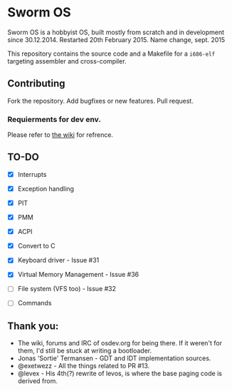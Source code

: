 # Sworm OS
Sworm OS is a hobbyist OS, built mostly from scratch and in development since 30.12.2014. Restarted 20th February 2015. Name change, sept. 2015

This repository contains the source code and a Makefile for a ```i686-elf``` targeting assembler and cross-compiler.

## Contributing

Fork the repository.
Add bugfixes or new features.
Pull request.

### Requierments for dev env.

Please refer to [the wiki](https://github.com/makerimages/SwormOS/wiki/Building-and-Testing) for refrence.

## TO-DO
- [X] Interrupts
- [X] Exception handling
- [X] PIT
- [X] PMM
- [X] ACPI
- [X] Convert to C
- [X] Keyboard driver - Issue #31
- [X] Virtual Memory Management - Issue #36
- [ ] File system (VFS too) - Issue #32
- [ ] Commands



## Thank you:
* The wiki, forums and IRC of osdev.org for being there. If it weren't for them, I'd still be stuck at writing a bootloader.
* Jonas 'Sortie' Termansen - GDT and IDT implementation sources.
* @exetwezz - All the things related to PR #13.
* @levex - His 4th(?) rewrite of levos, is where the base paging code is derived from.
